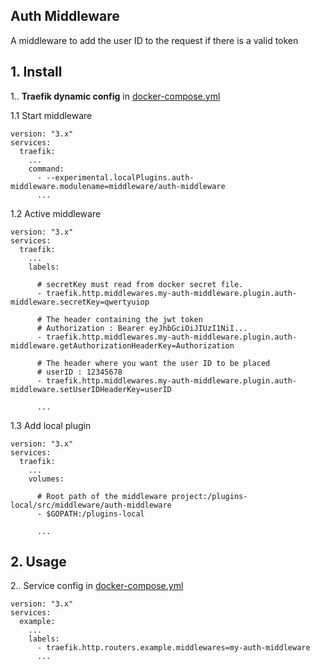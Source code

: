 ## Auth Middleware

A middleware to add the user ID to the request if there is a valid token

## 1. Install

1.. **Traefik dynamic config** in [docker-compose.yml](./example/docker-compose.yml)

1.1 Start middleware

    version: "3.x"
    services:
      traefik:
        ...
        command:
          - --experimental.localPlugins.auth-middleware.modulename=middleware/auth-middleware
          ...

1.2 Active middleware

    version: "3.x"
    services:
      traefik:
        ...
        labels:
        
	      # secretKey must read from docker secret file.
          - traefik.http.middlewares.my-auth-middleware.plugin.auth-middleware.secretKey=qwertyuiop
          
          # The header containing the jwt token
          # Authorization : Bearer eyJhbGciOiJIUzI1NiI...
          - traefik.http.middlewares.my-auth-middleware.plugin.auth-middleware.getAuthorizationHeaderKey=Authorization
          
          # The header where you want the user ID to be placed
          # userID : 12345678
          - traefik.http.middlewares.my-auth-middleware.plugin.auth-middleware.setUserIDHeaderKey=userID
          
          ...

1.3 Add local plugin 

    version: "3.x"
    services:
      traefik:
        ...
        volumes:
        
          # Root path of the middleware project:/plugins-local/src/middleware/auth-middleware
          - $GOPATH:/plugins-local
          
          ...

## 2. Usage

2.. Service config  in  [docker-compose.yml](./example/docker-compose.yml)

    version: "3.x"
    services:
      example:
        ...
        labels:
          - traefik.http.routers.example.middlewares=my-auth-middleware
          ...


